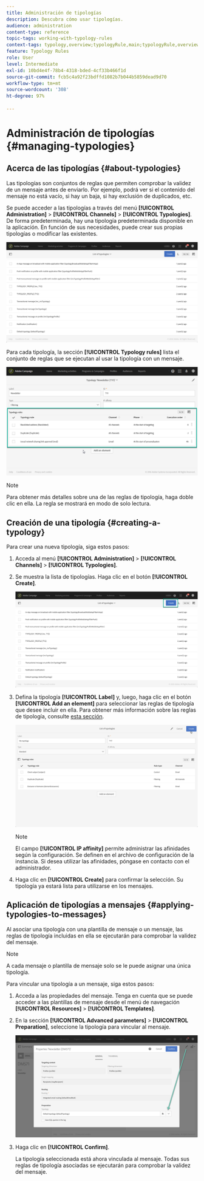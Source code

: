 ```yaml
---
title: Administración de tipologías
description: Descubra cómo usar tipologías.
audience: administration
content-type: reference
topic-tags: working-with-typology-rules
context-tags: typology,overview;typologyRule,main;typologyRule,overview
feature: Typology Rules
role: User
level: Intermediate
exl-id: 10bd4e4f-78b4-4318-bded-4cf33b466f1d
source-git-commit: fcb5c4a92f23bdffd1082b7b044b5859dead9d70
workflow-type: tm+mt
source-wordcount: '308'
ht-degree: 97%

---
```


# Administración de tipologías {#managing-typologies}

## Acerca de las tipologías {#about-typologies}

Las tipologías son conjuntos de reglas que permiten comprobar la validez de un mensaje antes de enviarlo. Por ejemplo, podrá ver si el contenido del mensaje no está vacío, si hay un baja, si hay exclusión de duplicados, etc.

Se puede acceder a las tipologías a través del menú **[!UICONTROL Administration]** > **[!UICONTROL Channels]** > **[!UICONTROL Typologies]**. De forma predeterminada, hay una tipología predeterminada disponible en la aplicación. En función de sus necesidades, puede crear sus propias tipologías o modificar las existentes.

![](assets/typologies-list.png)

Para cada tipología, la sección **[!UICONTROL Typology rules]** lista el conjunto de reglas que se ejecutan al usar la tipología con un mensaje.

![](assets/typology_typo-rule-list.png)

>[!NOTE]
>
>Para obtener más detalles sobre una de las reglas de tipología, haga doble clic en ella. La regla se mostrará en modo de solo lectura.

## Creación de una tipología {#creating-a-typology}

Para crear una nueva tipología, siga estos pasos:

1. Acceda al menú **[!UICONTROL Administration]** > **[!UICONTROL Channels]** > **[!UICONTROL Typologies]**.

1. Se muestra la lista de tipologías. Haga clic en el botón **[!UICONTROL Create]**.

   ![](assets/typologies-create.png)

1. Defina la tipología **[!UICONTROL Label]** y, luego, haga clic en el botón **[!UICONTROL Add an element]** para seleccionar las reglas de tipología que desee incluir en ella. Para obtener más información sobre las reglas de tipología, consulte [esta sección](../../sending/using/managing-typology-rules.md).

   ![](assets/typology_addrules.png)

   >[!NOTE]
   >
   >El campo **[!UICONTROL IP affinity]** permite administrar las afinidades según la configuración. Se definen en el archivo de configuración de la instancia. Si desea utilizar las afinidades, póngase en contacto con el administrador.

1. Haga clic en **[!UICONTROL Create]** para confirmar la selección. Su tipología ya estará lista para utilizarse en los mensajes.

## Aplicación de tipologías a mensajes {#applying-typologies-to-messages}

Al asociar una tipología con una plantilla de mensaje o un mensaje, las reglas de tipología incluidas en ella se ejecutarán para comprobar la validez del mensaje.

>[!NOTE]
>
>A cada mensaje o plantilla de mensaje solo se le puede asignar una única tipología.

Para vincular una tipología a un mensaje, siga estos pasos:

1. Acceda a las propiedades del mensaje. Tenga en cuenta que se puede acceder a las plantillas de mensaje desde el menú de navegación **[!UICONTROL Resources]** > **[!UICONTROL Templates]**.

1. En la sección **[!UICONTROL Advanced parameters]** > **[!UICONTROL Preparation]**, seleccione la tipología para vincular al mensaje.

   ![](assets/typology_message.png)

1. Haga clic en **[!UICONTROL Confirm]**.

   La tipología seleccionada está ahora vinculada al mensaje. Todas sus reglas de tipología asociadas se ejecutarán para comprobar la validez del mensaje.
